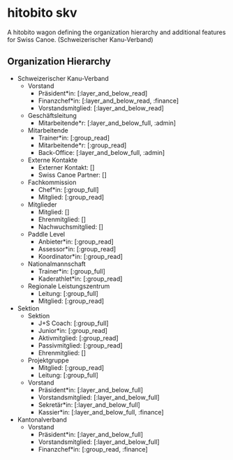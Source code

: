 # hitobito skv

A hitobito wagon defining the organization hierarchy and additional features for Swiss Canoe.
(Schweizerischer Kanu-Verband)

## Organization Hierarchy

- Schweizerischer Kanu-Verband
  - Vorstand
    - Präsident\*in: [:layer_and_below_read]
    - Finanzchef\*in: [:layer_and_below_read, :finance]
    - Vorstandsmitglied: [:layer_and_below_read]
  - Geschäftsleitung
    - Mitarbeitende\*r: [:layer_and_below_full, :admin]
  - Mitarbeitende
    - Trainer\*in: [:group_read]
    - Mitarbeitende\*r: [:group_read]
    - Back-Office: [:layer_and_below_full, :admin]
  - Externe Kontakte
    - Externer Kontakt: []
    - Swiss Canoe Partner: []
  - Fachkommission
    - Chef\*in: [:group_full]
    - Mitglied: [:group_read]
  - Mitglieder
    - Mitglied: []
    - Ehrenmitglied: []
    - Nachwuchsmitglied: []
  - Paddle Level
    - Anbieter\*in: [:group_read]
    - Assessor\*in: [:group_read]
    - Koordinator\*in: [:group_read]
  - Nationalmannschaft
    - Trainer\*in: [:group_full]
    - Kaderathlet\*in: [:group_read]
  - Regionale Leistungszentrum
    - Leitung: [:group_full]
    - Mitglied: [:group_read]
- Sektion
  - Sektion
    - J+S Coach: [:group_full]
    - Junior\*in: [:group_read]
    - Aktivmitglied: [:group_read]
    - Passivmitglied: [:group_read]
    - Ehrenmitglied: []
  - Projektgruppe
    - Mitglied: [:group_read]
    - Leitung: [:group_full]
  - Vorstand
    - Präsident\*in: [:layer_and_below_full]
    - Vorstandsmitglied: [:layer_and_below_full]
    - Sekretär\*in: [:layer_and_below_full]
    - Kassier\*in: [:layer_and_below_full, :finance]
- Kantonalverband
  - Vorstand
    - Präsident\*in: [:layer_and_below_full]
    - Vorstandsmitglied: [:layer_and_below_full]
    - Finanzchef\*in: [:group_read, :finance]
